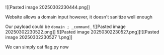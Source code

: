 
![[Pasted image 20250302230444.png]]

Website allows a domain input however, it doesn't sanitize well enough

Our payload could be `domain ; _command_`
![[Pasted image 20250302230522.png]]
![[Pasted image 20250302230527.png]]![[Pasted image 20250302230527 1.png]]

We can simply cat flag.py now
